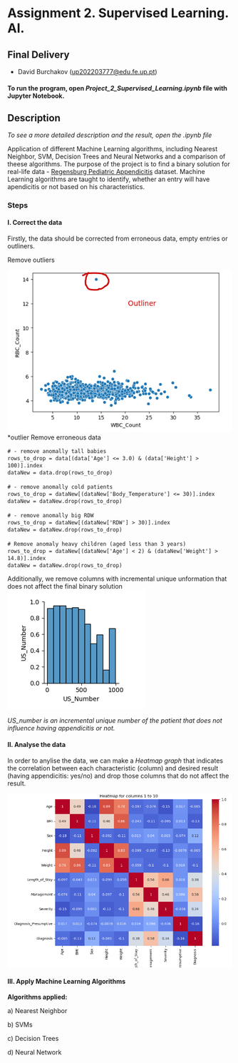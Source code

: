 # Assignment 2. Supervised Learning. AI.

## Final Delivery

- David Burchakov (up202203777@edu.fe.up.pt)

#### To run the program, open *Project_2_Supervised_Learning.ipynb* file with Jupyter Notebook.

## Description

*To see a more detailed description and the result, open the .ipynb file*


Application of different Machine Learning algorithms, including Nearest Neighbor, SVM, Decision Trees and Neural Networks and a comparison of theese algorithms. The purpose of the project is to find a binary solution for real-life data - 
[Regensburg Pediatric Appendicitis](https://zenodo.org/records/7711412) dataset. 
Machine Learning algorithms are taught to identify, whether an entry will have apendicitis or not based on his characteristics.

### Steps

#### I. Correct the data
Firstly, the data should be corrected from erroneous data, empty entries or outliners.

Remove outliers

![outliner](docs/outliner.png)
*outlier
Remove erroneous data
~~~~
# - remove anomally tall babies
rows_to_drop = data[(data['Age'] <= 3.0) & (data['Height'] > 100)].index
dataNew = data.drop(rows_to_drop)

# - remove anomally cold patients
rows_to_drop = dataNew[(dataNew['Body_Temperature'] <= 30)].index
dataNew = dataNew.drop(rows_to_drop)

# - remove anomally big RDW
rows_to_drop = dataNew[(dataNew['RDW'] > 30)].index
dataNew = dataNew.drop(rows_to_drop)

# Remove anomaly heavy children (aged less than 3 years)
rows_to_drop = dataNew[(dataNew['Age'] < 2) & (dataNew['Weight'] > 14.8)].index
dataNew = dataNew.drop(rows_to_drop)
~~~~

Additionally, we remove columns with incremental unique unformation that does not affect the final binary solution
![US_number](docs/US_number.png)

*US_number is an incremental unique number of the patient that does not influence having appendicitis or not.*

#### II. Analyse the data

In order to anylise the data, we can make a *Heatmap graph* that indicates the correlation between each characteristic (column) 
and desired result (having appendicitis: yes/no) and drop those columns that do not affect the result.

![heatmap](docs/heatmap.png)


#### III. Apply Machine Learning Algorithms

**Algorithms applied:**

a) Nearest Neighbor

b) SVMs

c) Decision Trees

d) Neural Network
